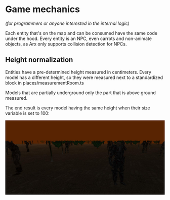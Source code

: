 # Game mechanics

_(for programmers or anyone interested in the internal logic)_

Each entity that's on the map and can be consumed have the same code under the
hood. Every entity is an NPC, even carrots and non-animate objects, as Arx only
supports collision detection for NPCs.

## Height normalization

Entities have a pre-determined height measured in centimeters. Every model has
a different height, so they were measured next to a standardized block in
places/measurementRoom.ts

Models that are partially underground only the part that is above ground
measured.

The end result is every model having the same height when their size variable
is set to 100:

![Everything leveled](img/normalized-height.jpg?raw=true 'Everything leveled')
